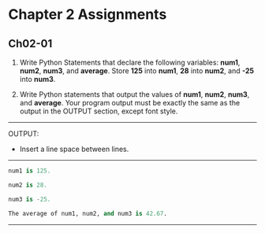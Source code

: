# Chapter 2 Assignments

## Ch02-01
1. Write Python Statements that declare the following variables: **num1**, **num2**, **num3**, and **average**.  Store **125** into **num1**, **28** into **num2**, and **-25** into **num3**.

2. Write Python statements that output the values of **num1**, **num2**, **num3**, and **average**.  Your program output must be exactly the same as the output in the OUTPUT section, except font style.

*************************************************************************************

OUTPUT:

- Insert a line space between lines.

*************************************************************************************
```py
num1 is 125.

num2 is 28.

num3 is -25.

The average of num1, num2, and num3 is 42.67.
```
*************************************************************************************